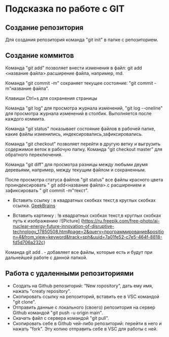 # Подсказка по работе с GIT

## Создание репозитория 

Для создания репозитория команда "git init" в папке с репозиторием.

## Создание коммитов 
Команда "git add" позволяет внести изменения в файл: git add <название файла>.расширение файла, например, md.

Команда "git commit -m" сохраняет текущее состояние: "git commit -m"название файла".

Клавиши Ctrl+s для сохранения страницы

Команда "git log" для просмотра журнала изменений,
"git log --oneline" для просмотра журнала изменений в столбик. Выполняется после каждого коммита.

Команда "git status" показывает состояние файлов в рабочей папке, какие файлы изменились, индексировались,зафиксировались.

Команда "git checkout" позволяет перейти в другую ветку и выгрузить содержимое веток в рабочую папку. Команда "git checkout master" для обратного переключения.

Команда "git diff" для просмотра разницы между любыми двумя деревьями, например, между текущим файлом и сохраненным.

После просмотра статуса файлов "git status" все файлы красного цвета проиндексировать " git add<название файла>.с расширением и зафиксировать " git commit -m"текст".

* Вставить ссылку : в квадратных скобках текст,в круглых скобках ссылка. [GeekBrains](https://gb.ru/link/Ypt_uK)

* Вставить картинку : !в квадратных скобках текст,в круглых скобках путь к изображению :![Picture] (https://ru.freepik.com/free-photo/ai-nuclear-energy-future-innovation-of-disruptive-technology_17850508.htm#page=2&query=программирование&position=4&from_view=keyword&track=sph&uuid=7a01fe52-c7e5-464f-8818-fd5d706a232c)

Команда git add . - добавляет все файлы, которые есть и будут при дальнейшей работе с данной папкой.

## Работа с удаленными репозиториями

* Создать на Github репозиторий: "New ropository", дать ему имя, нажать "creaty repository".
* Скопировать ссылку на репозиторий, вставить ее в VSC командой "git clone".
* Отправить данные с локального (своего) репозитория на сервер Github командой "git push -u origin main".
* Скачать файл с сервера командой "git pull".
* Cкопировать себе в Github чей-либо репозиторий: перейти в него и нажать "fork". Эту копию отправить себе в VSC для работы с ней.
 














